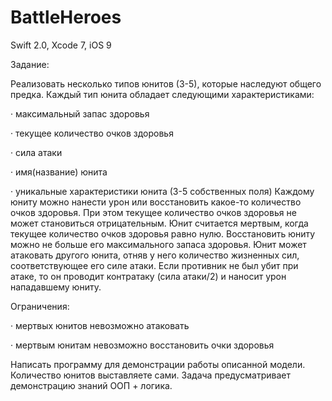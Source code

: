 # BattleHeroes
Swift 2.0, Xcode 7, iOS 9

Задание:

Реализовать несколько типов юнитов (3-5), которые наследуют общего предка. Каждый тип юнита обладает следующими характеристиками:

·  максимальный запас здоровья

·  текущее количество очков здоровья 

·  сила атаки 

·  имя(название) юнита

·  уникальные характеристики юнита (3-5 собственных поля)
Каждому  юниту  можно  нанести  урон  или  восстановить  какое-то  количество  очков здоровья. При этом текущее количество очков здоровья не может становиться отрицательным. 
Юнит считается мертвым, когда текущее количество очков здоровья равно нулю.
Восстановить юниту можно не больше его максимального запаса здоровья.
Юнит  может  атаковать  другого  юнита,  отняв  у  него  количество  жизненных  сил, соответствующее  его  силе  атаки.  Если  противник  не  был  убит  при  атаке, то он проводит контратаку (сила атаки/2) и наносит урон нападавшему юниту.

Ограничения:

·  мертвых юнитов невозможно атаковать

·  мертвым юнитам невозможно восстановить очки здоровья

Написать  программу  для  демонстрации  работы  описанной  модели.  Количество  юнитов выставляете сами. Задача предусматривает демонстрацию знаний ООП + логика.


